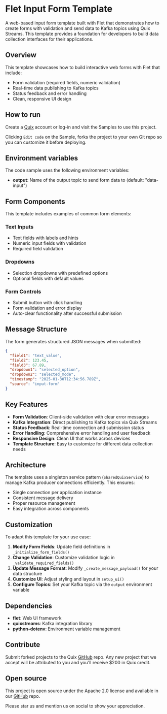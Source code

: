 # Flet Input Form Template

A web-based input form template built with Flet that demonstrates how to create forms with validation and send data to Kafka topics using Quix Streams. This template provides a foundation for developers to build data collection interfaces for their applications.

## Overview

This template showcases how to build interactive web forms with Flet that include:
- Form validation (required fields, numeric validation)
- Real-time data publishing to Kafka topics
- Status feedback and error handling
- Clean, responsive UI design

## How to run

Create a [Quix](https://portal.platform.quix.io/signup?xlink=github) account or log-in and visit the Samples to use this project.

Clicking `Edit code` on the Sample, forks the project to your own Git repo so you can customize it before deploying.

## Environment variables

The code sample uses the following environment variables:

- **output**: Name of the output topic to send form data to (default: "data-input")

## Form Components

This template includes examples of common form elements:

### Text Inputs
- Text fields with labels and hints
- Numeric input fields with validation
- Required field validation

### Dropdowns
- Selection dropdowns with predefined options
- Optional fields with default values

### Form Controls
- Submit button with click handling
- Form validation and error display
- Auto-clear functionality after successful submission

## Message Structure

The form generates structured JSON messages when submitted:

```json
{
  "field1": "text_value",
  "field2": 123.45,
  "field3": 67.89,
  "dropdown1": "selected_option",
  "dropdown2": "selected_mode",
  "timestamp": "2025-01-30T12:34:56.789Z",
  "source": "input-form"
}
```

## Key Features

- **Form Validation**: Client-side validation with clear error messages
- **Kafka Integration**: Direct publishing to Kafka topics via Quix Streams
- **Status Feedback**: Real-time connection and submission status
- **Error Handling**: Comprehensive error handling and user feedback
- **Responsive Design**: Clean UI that works across devices
- **Template Structure**: Easy to customize for different data collection needs

## Architecture

The template uses a singleton service pattern (`SharedQuixService`) to manage Kafka producer connections efficiently. This ensures:
- Single connection per application instance
- Consistent message delivery
- Proper resource management
- Easy integration across components

## Customization

To adapt this template for your use case:

1. **Modify Form Fields**: Update field definitions in `_initialize_form_fields()`
2. **Change Validation**: Customize validation logic in `_validate_required_fields()`
3. **Update Message Format**: Modify `_create_message_payload()` for your data structure
4. **Customize UI**: Adjust styling and layout in `setup_ui()`
5. **Configure Topics**: Set your Kafka topic via the `output` environment variable

## Dependencies

- **flet**: Web UI framework
- **quixstreams**: Kafka integration library
- **python-dotenv**: Environment variable management

## Contribute

Submit forked projects to the Quix [GitHub](https://github.com/quixio/quix-samples) repo. Any new project that we accept will be attributed to you and you'll receive $200 in Quix credit.

## Open source

This project is open source under the Apache 2.0 license and available in our [GitHub](https://github.com/quixio/quix-samples) repo.

Please star us and mention us on social to show your appreciation.